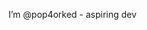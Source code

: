 I’m @pop4orked - aspiring dev 


<!---
pop4orked/pop4orked is a ✨ special ✨ repository because its `README.md` (this file) appears on your GitHub profile.
You can click the Preview link to take a look at your changes.
--->
